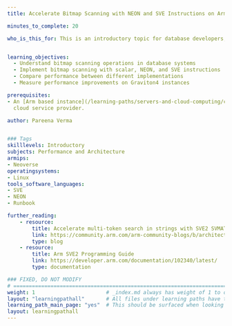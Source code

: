```yaml
---
title: Accelerate Bitmap Scanning with NEON and SVE Instructions on Arm servers

minutes_to_complete: 20

who_is_this_for: This is an introductory topic for database developers, performance engineers, and anyone optimizing data processing workloads on Arm-based cloud instances.


learning_objectives:
  - Understand bitmap scanning operations in database systems
  - Implement bitmap scanning with scalar, NEON, and SVE instructions
  - Compare performance between different implementations
  - Measure performance improvements on Graviton4 instances

prerequisites:
- An [Arm based instance](/learning-paths/servers-and-cloud-computing/csp/) from an appropriate
  cloud service provider.

author: Pareena Verma


### Tags
skilllevels: Introductory
subjects: Performance and Architecture
armips:
- Neoverse
operatingsystems:
- Linux
tools_software_languages:
- SVE
- NEON
- Runbook

further_reading:
    - resource:
        title: Accelerate multi-token search in strings with SVE2 SVMATCH instruction
        link: https://community.arm.com/arm-community-blogs/b/architectures-and-processors-blog/posts/multi-token-search-strings-svmatch-instruction
        type: blog
    - resource:
        title: Arm SVE2 Programming Guide
        link: https://developer.arm.com/documentation/102340/latest/
        type: documentation

### FIXED, DO NOT MODIFY
# ================================================================================
weight: 1                       # _index.md always has weight of 1 to order correctly
layout: "learningpathall"       # All files under learning paths have this same wrapper
learning_path_main_page: "yes"  # This should be surfaced when looking for related content. Only set for _index.md of learning path content.
layout: learningpathall
---
```

